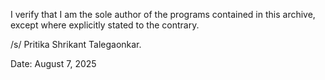 I verify that I am the sole author of the programs contained in this archive, except where explicitly stated to the contrary.


/s/ Pritika Shrikant Talegaonkar. 

Date: August 7, 2025